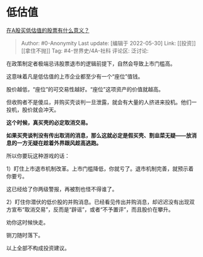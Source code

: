 # 低估值
[在A股买低估值的股票有什么意义？](https://www.zhihu.com/question/402690394/answer/1311486933)

> Author: #0-Anonymity
> Last update: [编辑于 2022-05-30]
> Link: [[投资]] [[拿住不抛]]
> Tag: #4-世界史/4A-社科
> 评论区:
> 泛讨论:

在政策制定者极端忌讳股票退市的逻辑前提下，自然会导致上市门槛高。

这意味着凡是低估值的上市企业都至少有一个“座位”值钱。

股价越低，“座位”的可交易性越好。“座位”这项资产的价值就越高。

但收购者不是傻瓜，并购买壳谈判一旦泄露，就会有大量的人挤进来投机。他们一投机，股价就会冲天。

**这个时候，真买壳的必定取消交易。**

**如果买壳谈判没有传出取消的消息，那么这就必定是假买壳、割韭菜无疑——放消息的一方无疑在趁着外界跟风趁高逃跑。**

所以你要玩这种游戏的话：

1）盯住上市退市机制改革。上市门槛降低，你就亏了。退市机制完善，就预示着你要亏。

这已经给了你两级警报，再被割也怪不得谁了。

2）盯住你潜伏的低价股的并购消息。已经看见传出并购消息，却迟迟没有出现双方宣布“取消交易”，反而是“辟谣”，或者“不予置评”，而且股价在攀升。

劝你这时候快走。

铡刀随时落下。

以上全部不构成投资建议。
